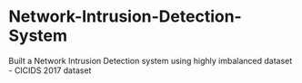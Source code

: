 # Network-Intrusion-Detection-System
Built a Network Intrusion Detection system using highly imbalanced dataset - CICIDS 2017 dataset
